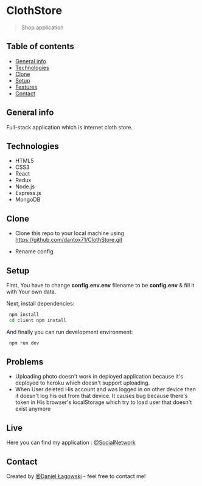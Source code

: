 # ClothStore

> Shop application

## Table of contents

- [General info](#general-info)
- [Technologies](#technologies)
- [Clone](#clone)
- [Setup](#setup)
- [Features](#features)
- [Contact](#contact)

## General info

Full-stack application which is internet cloth store.

## Technologies

- HTML5
- CSS3
- React
- Redux
- Node.js
- Express.js
- MongoDB

## Clone

- Clone this repo to your local machine using https://github.com/dantox71/ClothStore.git

- Rename config.

## Setup

First, You have to change <b>config.env.env</b> filename to be <b>config.env</b> & fill it with Your own data.

Next, install dependencies:

```bash
 npm install
 cd client npm install
```

And finally you can run development environment:

```bash
 npm run dev
```

## Problems

- Uploading photo doesn't work in deployed application because it's deployed to heroku which doesn't support uploading.
- When User deleted His account and was logged in on other device then it doesn't log his out from that device. It causes bug because there's token in His browser's localStorage which try to load user that doesn't exist anymore

## Live

Here you can find my application : [@SocialNetwork](http://clothstoree.herokuapp.com)

## Contact

Created by [@Daniel Łagowski](https://daniellagowski.netlify.com/) - feel free to contact me!
